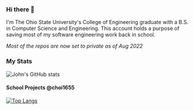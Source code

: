 ### Hi there 👋
I'm The Ohio State University's College of Engineering graduate with a B.S. in Computer Science and Engineering.
This account holds a purpose of saving most of my software engineering work back in school.

*Most of the repos are now set to private as of Aug 2022* 

<!--
**choi1655/choi1655** is a ✨ _special_ ✨ repository because its `README.md` (this file) appears on your GitHub profile.

Here are some ideas to get you started:

- 🔭 I’m currently working on ...
- 🌱 I’m currently learning ...
- 👯 I’m looking to collaborate on ...
- 🤔 I’m looking for help with ...
- 💬 Ask me about ...
- 📫 How to reach me: ...
- 😄 Pronouns: ...
- ⚡ Fun fact: ...
-->
### My Stats
![John's GitHub stats](https://github-readme-stats.vercel.app/api?username=choi1655&show_icons=true&theme=default)

#### School Projects @choi1655
[![Top Langs](https://github-readme-stats.vercel.app/api/top-langs/?username=choi1655&layout=compact&langs_count=10)](https://github.com/choi1655/)
